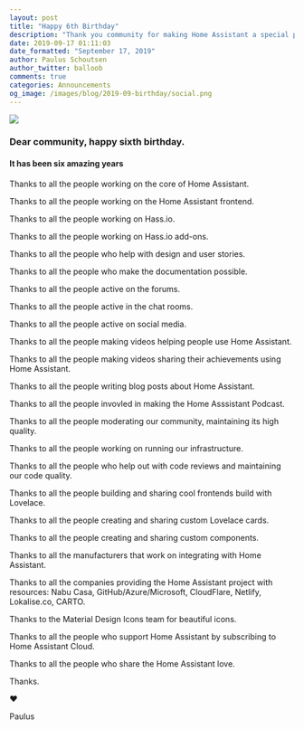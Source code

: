 ```yaml
---
layout: post
title: "Happy 6th Birthday"
description: "Thank you community for making Home Assistant a special place."
date: 2019-09-17 01:11:03
date_formatted: "September 17, 2019"
author: Paulus Schoutsen
author_twitter: balloob
comments: true
categories: Announcements
og_image: /images/blog/2019-09-birthday/social.png
---
```


<img src='/images/blog/2019-09-birthday/top.png' style='border: 0;box-shadow: none;'>

### Dear community, happy sixth birthday.

#### It has been six amazing years

Thanks to all the people working on the core of Home Assistant.

Thanks to all the people working on the Home Assistant frontend.

Thanks to all the people working on Hass.io.

Thanks to all the people working on Hass.io add-ons.

Thanks to all the people who help with design and user stories.

Thanks to all the people who make the documentation possible.

Thanks to all the people active on the forums.

Thanks to all the people active in the chat rooms.

Thanks to all the people active on social media.

Thanks to all the people making videos helping people use Home Assistant.

Thanks to all the people making videos sharing their achievements using Home Assistant.

Thanks to all the people writing blog posts about Home Assistant.

Thanks to all the people invovled in making the Home Asssistant Podcast.

Thanks to all the people moderating our community, maintaining its high quality.

Thanks to all the people working on running our infrastructure.

Thanks to all the people who help out with code reviews and maintaining our code quality.

Thanks to all the people building and sharing cool frontends build with Lovelace.

Thanks to all the people creating and sharing custom Lovelace cards.

Thanks to all the people creating and sharing custom components.

Thanks to all the manufacturers that work on integrating with Home Assistant.

Thanks to all the companies providing the Home Assistant project with resources: Nabu Casa, GitHub/Azure/Microsoft, CloudFlare, Netlify, Lokalise.co, CARTO.

Thanks to the Material Design Icons team for beautiful icons.

Thanks to all the people who support Home Assistant by subscribing to Home Assistant Cloud.

Thanks to all the people who share the Home Assistant love.

Thanks.

❤️

Paulus
